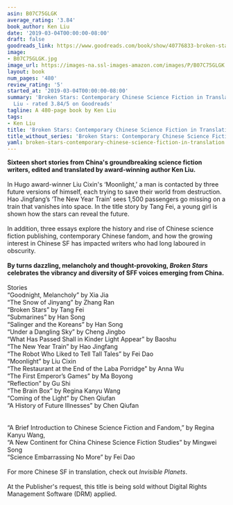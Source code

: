 ```yaml
---
asin: B07C75GLGK
average_rating: '3.84'
book_author: Ken Liu
date: '2019-03-04T00:00:00-08:00'
draft: false
goodreads_link: https://www.goodreads.com/book/show/40776833-broken-stars
image:
- B07C75GLGK.jpg
image_url: https://images-na.ssl-images-amazon.com/images/P/B07C75GLGK.01._SCLZZZZZZZ.jpg
layout: book
num_pages: '480'
review_rating: '5'
started_at: '2019-03-04T00:00:00-08:00'
summary: 'Broken Stars: Contemporary Chinese Science Fiction in Translation by Ken
  Liu - rated 3.84/5 on Goodreads'
tagline: A 480-page book by Ken Liu
tags:
- Ken Liu
title: 'Broken Stars: Contemporary Chinese Science Fiction in Translation'
title_without_series: 'Broken Stars: Contemporary Chinese Science Fiction in Translation'
yaml: broken-stars-contemporary-chinese-science-fiction-in-translation
---
```


<b>Sixteen short stories from China's groundbreaking science fiction writers, edited and translated by award-winning author Ken Liu.</b><br /><br />In Hugo award-winner Liu Cixin's ‘Moonlight,’ a man is contacted by three future versions of himself, each trying to save their world from destruction. Hao Jingfang’s ‘The New Year Train’ sees 1,500 passengers go missing on a train that vanishes into space. In the title story by Tang Fei, a young girl is shown how the stars can reveal the future.<br /><br />In addition, three essays explore the history and rise of Chinese science fiction publishing, contemporary Chinese fandom, and how the growing interest in Chinese SF has impacted writers who had long laboured in obscurity.<br /><br /><b>By turns dazzling, melancholy and thought-provoking, <i>Broken Stars</i> celebrates the vibrancy and diversity of SFF voices emerging from China.</b><br /><br />Stories <br />“Goodnight, Melancholy” by Xia Jia <br />“The Snow of Jinyang” by Zhang Ran <br />“Broken Stars” by Tang Fei <br />“Submarines” by Han Song <br />“Salinger and the Koreans” by Han Song <br />“Under a Dangling Sky” by Cheng Jingbo <br />“What Has Passed Shall in Kinder Light Appear” by Baoshu<br />“The New Year Train” by Hao Jingfang <br />“The Robot Who Liked to Tell Tall Tales” by Fei Dao <br />“Moonlight” by Liu Cixin <br />“The Restaurant at the End of the Laba Porridge" by Anna Wu <br />“The First Emperor’s Games” by Ma Boyong <br />“Reflection” by Gu Shi<br />“The Brain Box” by Regina Kanyu Wang<br />“Coming of the Light” by Chen Qiufan <br />“A History of Future Illnesses” by Chen Qiufan<br /><br /><br />“A Brief Introduction to Chinese Science Fiction and Fandom,” by Regina Kanyu Wang, <br />“A New Continent for China Chinese Science Fiction Studies” by Mingwei Song<br />“Science Embarrassing No More” by Fei Dao<br /><br />For more Chinese SF in translation, check out <i>Invisible Planets</i>.<br /><br />At the Publisher's request, this title is being sold without Digital Rights Management Software (DRM) applied.